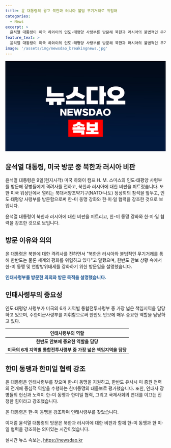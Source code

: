 ```yaml
---
title: 윤 대통령의 경고 북한과 러시아 불법 무기거래로 위험해
categories:
  - News
excerpt: >
  윤석열 대통령이 미국 하와이의 인도·태평양 사령부를 방문해 북한과 러시아의 불법적인 무기거래로 인한 세계평화 위협을 강력히 규탄하고, 한-미 동맹과 한·미·일 협력의 중요성을 강조했습니다. 인태사령부 방문은 29년 만에 이뤄진 것으로, 이번 방문은 한반도 안보를 강화하고 연합방위태세를 다지기 위한 것으로 설명되었습니다. 또한 윤 대통령은 이날 사령관에게 보국훈장 통일장을 수여하며 태평양함대사령관의 연합방위태세 강화에 대한 공로를 인정했습니다.
feature_text: >
  윤석열 대통령이 미국 하와이의 인도·태평양 사령부를 방문해 북한과 러시아의 불법적인 무기거래로 인한 세계평화 위협을 강력히 규탄하고, 한-미 동맹과 한·미·일 협력의 중요성을 강조했습니다. 인태사령부 방문은 29년 만에 이뤄진 것으로, 이번 방문은 한반도 안보를 강화하고 연합방위태세를 다지기 위한 것으로 설명되었습니다. 또한 윤 대통령은 이날 사령관에게 보국훈장 통일장을 수여하며 태평양함대사령관의 연합방위태세 강화에 대한 공로를 인정했습니다.
image: '/assets/img/newsdao_breakingnews.jpg'
---
```


<p><img src="/assets/img/newsdao_breakingnews.jpg" alt="ranknews 속보" /></p>

<h2 data-ke-size="size26">윤석열 대통령, 미국 방문 중 북한과 러시아 비판</h2>

<p>윤석열 대통령은 9일(현지시각) 미국 하와이 캠프 H. M. 스미스의 인도·태평양 사령부를 방문해 장병들에게 격려사를 전하고, 북한과 러시아에 대한 비판을 퍼트렸습니다. 또한 미국 워싱턴에서 열리는 북대서양조약기구(NATO·나토) 정상회의 참석을 앞두고, 인도·태평양 사령부를 방문함으로써 한-미 동맹 강화와 한·미·일 협력을 강조한 것으로 보입니다.</p>

<p data-ke-size="size16">윤석열 대통령이 북한과 러시아에 대한 비판을 퍼트리고, 한-미 동맹 강화와 한·미·일 협력을 강조한 것으로 보입니다.</p>

<h2 data-ke-size="size24">방문 이유와 의의</h2>

<p>윤 대통령은 북한에 대한 격려사를 전하면서 "북한은 러시아와 불법적인 무기거래를 통해 한반도는 물론 세계의 평화를 위협하고 있다"고 말했으며, 한반도 안보 상황 속에서 한-미 동맹 및 연합방위태세를 강화하기 위한 방문임을 설명했습니다.</p>

<p><b><span style="color: #1a5490;">인태사령부를 방문한 의의와 방문 목적을 설명했습니다.</span></b></p>

<h2 data-ke-size="size24">인태사령부의 중요성</h2>

<p>인도·태평양 사령부가 미국의 6개 지역별 통합전투사령부 중 가장 넓은 책임지역을 담당하고 있으며, 주한미군사령부를 지휘함으로써 한반도 안보에 매우 중요한 역할을 담당하고 있다.</p>

<table>
<thead>
<tr>
<th style="text-align: center;">인태사령부의 역할</th>
</tr>
</thead>
<tbody>
<tr>
<td style="text-align: center; height: 17px;"><b>한반도 안보에 중요한 역할을 담당</b></td>
</tr>
<tr>
<td style="text-align: center; height: 17px;"><b>미국의 6개 지역별 통합전투사령부 중 가장 넓은 책임지역을 담당</b></td>
</tr>
</tbody>
</table>

<h2 data-ke-size="size24">한미 동맹과 한미일 협력 강조</h2>

<p>윤 대통령은 인태사령부를 찾으며 한-미 동맹을 지원하고, 한반도 유사시 미 증원 전력의 전개에 중심적 역할을 수행하는 한미동맹의 대들보로 평가했습니다. 또한, 인태사 장병들의 헌신과 노력이 한-미 동맹과 한미일 협력, 그리고 국제사회의 연대를 이끄는 진정한 힘이라고 강조했습니다.</p>

<p data-ke-size="size16">윤 대통령은 한-미 동맹을 강조하며 인태사령부를 찾았습니다.</p>

<p>이처럼 윤석열 대통령의 방문은 북한과 러시아에 대한 비판과 함께 한-미 동맹과 한·미·일 협력을 강조하는 의미있는 시간이었습니다.</p>
실시간 뉴스 속보는, <a href="https://newsdao.kr" rel="dofollow">https://newsdao.kr</a>


